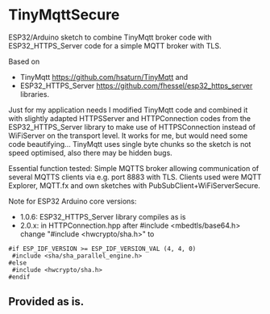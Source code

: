# TinyMqttSecure
ESP32/Arduino sketch to combine TinyMqtt broker code with ESP32_HTTPS_Server code for a simple MQTT broker with TLS.

Based on 
- TinyMqtt https://github.com/hsaturn/TinyMqtt and 
- ESP32_HTTPS_Server https://github.com/fhessel/esp32_https_server libraries.

Just for my application needs I modified TinyMqtt code and combined it with slightly adapted HTTPSServer and HTTPConnection codes from the ESP32_HTTPS_Server library to make use of HTTPSConnection instead of WiFiServer on the transport level. It works for me, but would need some code beautifying... TinyMqtt uses single byte chunks so the sketch is not speed optimised, also there may be hidden bugs.

   Essential function tested:
    Simple MQTTS broker allowing communication of several MQTTS clients via e.g. port 8883 with TLS. Clients used were MQTT Explorer, MQTT.fx and own sketches with PubSubClient+WiFiServerSecure.

Note for ESP32 Arduino core versions:
- 1.0.6: ESP32_HTTPS_Server library compiles as is
- 2.0.x: in HTTPConnection.hpp  after #include <mbedtls/base64.h>
 change "#include <hwcrypto/sha.h>" to
 ```
#if ESP_IDF_VERSION >= ESP_IDF_VERSION_VAL (4, 4, 0)
  #include <sha/sha_parallel_engine.h>  
#else
  #include <hwcrypto/sha.h>
#endif
```
## Provided as is.
